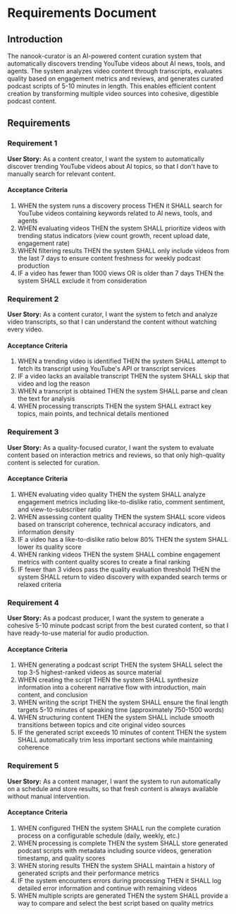 # Requirements Document

## Introduction

The nanook-curator is an AI-powered content curation system that automatically discovers trending YouTube videos about AI news, tools, and agents. The system analyzes video content through transcripts, evaluates quality based on engagement metrics and reviews, and generates curated podcast scripts of 5-10 minutes in length. This enables efficient content creation by transforming multiple video sources into cohesive, digestible podcast content.

## Requirements

### Requirement 1

**User Story:** As a content creator, I want the system to automatically discover trending YouTube videos about AI topics, so that I don't have to manually search for relevant content.

#### Acceptance Criteria

1. WHEN the system runs a discovery process THEN it SHALL search for YouTube videos containing keywords related to AI news, tools, and agents
2. WHEN evaluating videos THEN the system SHALL prioritize videos with trending status indicators (view count growth, recent upload date, engagement rate)
3. WHEN filtering results THEN the system SHALL only include videos from the last 7 days to ensure content freshness for weekly podcast production
4. IF a video has fewer than 1000 views OR is older than 7 days THEN the system SHALL exclude it from consideration

### Requirement 2

**User Story:** As a content curator, I want the system to fetch and analyze video transcripts, so that I can understand the content without watching every video.

#### Acceptance Criteria

1. WHEN a trending video is identified THEN the system SHALL attempt to fetch its transcript using YouTube's API or transcript services
2. IF a video lacks an available transcript THEN the system SHALL skip that video and log the reason
3. WHEN a transcript is obtained THEN the system SHALL parse and clean the text for analysis
4. WHEN processing transcripts THEN the system SHALL extract key topics, main points, and technical details mentioned

### Requirement 3

**User Story:** As a quality-focused curator, I want the system to evaluate content based on interaction metrics and reviews, so that only high-quality content is selected for curation.

#### Acceptance Criteria

1. WHEN evaluating video quality THEN the system SHALL analyze engagement metrics including like-to-dislike ratio, comment sentiment, and view-to-subscriber ratio
2. WHEN assessing content quality THEN the system SHALL score videos based on transcript coherence, technical accuracy indicators, and information density
3. IF a video has a like-to-dislike ratio below 80% THEN the system SHALL lower its quality score
4. WHEN ranking videos THEN the system SHALL combine engagement metrics with content quality scores to create a final ranking
5. IF fewer than 3 videos pass the quality evaluation threshold THEN the system SHALL return to video discovery with expanded search terms or relaxed criteria

### Requirement 4

**User Story:** As a podcast producer, I want the system to generate a cohesive 5-10 minute podcast script from the best curated content, so that I have ready-to-use material for audio production.

#### Acceptance Criteria

1. WHEN generating a podcast script THEN the system SHALL select the top 3-5 highest-ranked videos as source material
2. WHEN creating the script THEN the system SHALL synthesize information into a coherent narrative flow with introduction, main content, and conclusion
3. WHEN writing the script THEN the system SHALL ensure the final length targets 5-10 minutes of speaking time (approximately 750-1500 words)
4. WHEN structuring content THEN the system SHALL include smooth transitions between topics and cite original video sources
5. IF the generated script exceeds 10 minutes of content THEN the system SHALL automatically trim less important sections while maintaining coherence

### Requirement 5

**User Story:** As a content manager, I want the system to run automatically on a schedule and store results, so that fresh content is always available without manual intervention.

#### Acceptance Criteria

1. WHEN configured THEN the system SHALL run the complete curation process on a configurable schedule (daily, weekly, etc.)
2. WHEN processing is complete THEN the system SHALL store generated podcast scripts with metadata including source videos, generation timestamp, and quality scores
3. WHEN storing results THEN the system SHALL maintain a history of generated scripts and their performance metrics
4. IF the system encounters errors during processing THEN it SHALL log detailed error information and continue with remaining videos
5. WHEN multiple scripts are generated THEN the system SHALL provide a way to compare and select the best script based on quality metrics